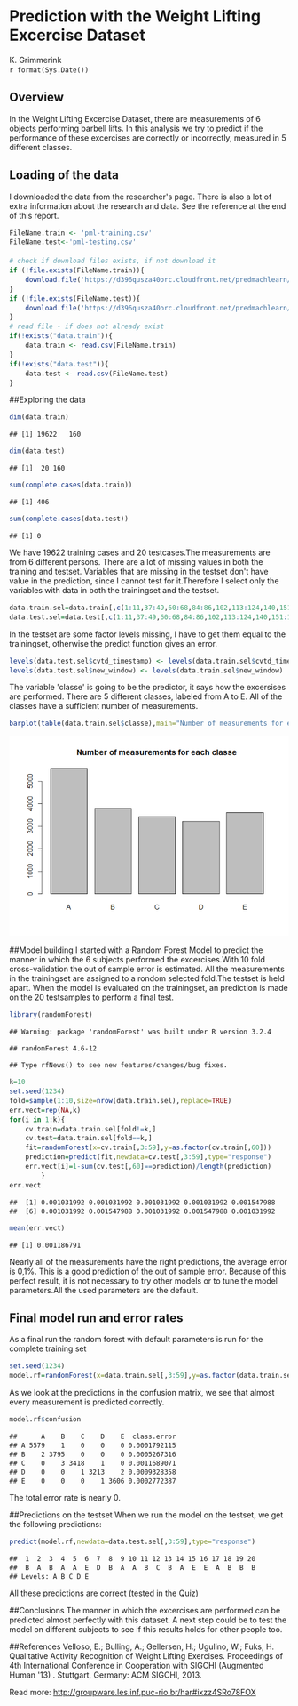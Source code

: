 # Prediction with the Weight Lifting Excercise Dataset
K. Grimmerink  
`r format(Sys.Date())`  

## Overview
In the Weight Lifting Excercise Dataset, there are measurements of 6 objects performing barbell lifts. In this analysis we try to predict if the performance of these excercises are correctly or incorrectly, measured in 5 different classes.


## Loading of the data
I downloaded the data from the researcher's page. There is also a lot of extra information about the research and data. See the reference at the end of this report.

```r
FileName.train <- 'pml-training.csv'
FileName.test<-'pml-testing.csv'

# check if download files exists, if not download it
if (!file.exists(FileName.train)){
    download.file('https://d396qusza40orc.cloudfront.net/predmachlearn/pml-training.csv',FileName.train)
}
if (!file.exists(FileName.test)){
    download.file('https://d396qusza40orc.cloudfront.net/predmachlearn/pml-testing.csv',FileName.test)
}
# read file - if does not already exist
if(!exists("data.train")){
    data.train <- read.csv(FileName.train)
}
if(!exists("data.test")){
    data.test <- read.csv(FileName.test)
}
```

##Exploring the data

```r
dim(data.train)
```

```
## [1] 19622   160
```

```r
dim(data.test)
```

```
## [1]  20 160
```

```r
sum(complete.cases(data.train))
```

```
## [1] 406
```

```r
sum(complete.cases(data.test))
```

```
## [1] 0
```
We have 19622 training cases and 20 testcases.The  measurements are from 6 different persons. 
There are a lot of missing values in both the training and testset. Variables that are missing in the testset don't have value in the prediction, since I cannot test for it.Therefore I select only the variables with data in both the trainingset and the testset.

```r
data.train.sel=data.train[,c(1:11,37:49,60:68,84:86,102,113:124,140,151:160)]
data.test.sel=data.test[,c(1:11,37:49,60:68,84:86,102,113:124,140,151:160)]
```
In the testset are some factor levels missing, I have to get them equal to the trainingset, otherwise the predict function gives an error.

```r
levels(data.test.sel$cvtd_timestamp) <- levels(data.train.sel$cvtd_timestamp)
levels(data.test.sel$new_window) <- levels(data.train.sel$new_window)
```
The variable 'classe' is going to be the predictor, it says how the excersises are performed. There are 5 different classes, labeled from A to E. All of the classes have a sufficient number of measurements.

```r
barplot(table(data.train.sel$classe),main="Number of measurements for each classe")
```

![](Course_Project_week_4_files/figure-html/unnamed-chunk-5-1.png)

##Model building
I started with a Random Forest Model to predict the manner in which the 6 subjects performed the excercises.With 10 fold cross-validation the out of sample error is estimated. All the measurements in the trainingset are assigned to a rondom selected fold.The testset is held apart. When the model is evaluated on the trainingset, an prediction is made on the 20 testsamples to perform a final test.

```r
library(randomForest)
```

```
## Warning: package 'randomForest' was built under R version 3.2.4
```

```
## randomForest 4.6-12
```

```
## Type rfNews() to see new features/changes/bug fixes.
```

```r
k=10
set.seed(1234)
fold=sample(1:10,size=nrow(data.train.sel),replace=TRUE)
err.vect=rep(NA,k)
for(i in 1:k){
    cv.train=data.train.sel[fold!=k,]
    cv.test=data.train.sel[fold==k,]
    fit=randomForest(x=cv.train[,3:59],y=as.factor(cv.train[,60]))
    prediction=predict(fit,newdata=cv.test[,3:59],type="response")
    err.vect[i]=1-sum(cv.test[,60]==prediction)/length(prediction)
        }
err.vect 
```

```
##  [1] 0.001031992 0.001031992 0.001031992 0.001031992 0.001547988
##  [6] 0.001031992 0.001547988 0.001031992 0.001547988 0.001031992
```

```r
mean(err.vect)
```

```
## [1] 0.001186791
```

Nearly all of the measurements have the right predictions, the average error is 0,1%. This is a good prediction of the out of sample error. Because of this perfect result, it is not necessary to try other models or to tune the model parameters.All the used parameters are the default.

## Final model run and error rates
As a final run the random forest with default parameters is run for the complete training set

```r
set.seed(1234)
model.rf=randomForest(x=data.train.sel[,3:59],y=as.factor(data.train.sel[,60]))
```
As we look at the predictions in the confusion matrix, we see that almost every measurement is predicted correctly. 

```r
model.rf$confusion
```

```
##      A    B    C    D    E  class.error
## A 5579    1    0    0    0 0.0001792115
## B    2 3795    0    0    0 0.0005267316
## C    0    3 3418    1    0 0.0011689071
## D    0    0    1 3213    2 0.0009328358
## E    0    0    0    1 3606 0.0002772387
```
The total error rate is nearly 0.


##Predictions on the testset
When we run the model on the testset, we get the following predictions:

```r
predict(model.rf,newdata=data.test.sel[,3:59],type="response")
```

```
##  1  2  3  4  5  6  7  8  9 10 11 12 13 14 15 16 17 18 19 20 
##  B  A  B  A  A  E  D  B  A  A  B  C  B  A  E  E  A  B  B  B 
## Levels: A B C D E
```
All these predictions are correct (tested in the Quiz)

##Conclusions
The manner in which the excercises are performed can be predicted almost perfectly with this dataset. A next step could be to test the model on different subjects to see if this results holds for other people too.

##References
Velloso, E.; Bulling, A.; Gellersen, H.; Ugulino, W.; Fuks, H. Qualitative Activity Recognition of Weight Lifting Exercises. Proceedings of 4th International Conference in Cooperation with SIGCHI (Augmented Human '13) . Stuttgart, Germany: ACM SIGCHI, 2013.

Read more: http://groupware.les.inf.puc-rio.br/har#ixzz4SRo78FOX
